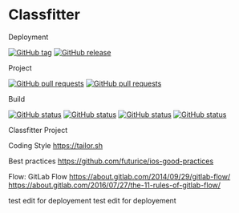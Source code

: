 # Classfitter

Deployment 

[![GitHub tag](http://jamesjwood-shields.heroku.com/github/tag/classfitter/classfitter.svg?maxAge=2592000)]()
[![GitHub release](http://jamesjwood-shields.heroku.com/github/release/classfitter/classfitter.svg?maxAge=2592000)]()

Project

[![GitHub pull requests](http://jamesjwood-shields.heroku.com/github/issues/classfitter/classfitter.svg?maxAge=2592000)]()
[![GitHub pull requests](http://jamesjwood-shields.heroku.com/github/issues-pr/classfitter/classfitter.svg?maxAge=2592000)]()

Build

[![GitHub status](http://jamesjwood-shields.heroku.com/github/status/classfitter/classfitter/build.description.svg?maxAge=2592000&label=build)]()
[![GitHub status](http://jamesjwood-shields.herokuapp.com/github/status/classfitter/classfitter/unit-tests.description.svg?label=unit%20tests)]()
[![GitHub status](http://jamesjwood-shields.herokuapp.com/github/status/classfitter/classfitter/ui-tests.description.svg?label=ui%20tests)]()
[![GitHub status](http://jamesjwood-shields.heroku.com/github/status/classfitter/classfitter/coverage.description.svg?maxAge=2592000&label=coverage)]()

Classfitter Project

Coding Style
https://tailor.sh

Best practices
https://github.com/futurice/ios-good-practices

Flow: GitLab Flow 
https://about.gitlab.com/2014/09/29/gitlab-flow/
https://about.gitlab.com/2016/07/27/the-11-rules-of-gitlab-flow/

test edit for deployement
test edit for deployement
